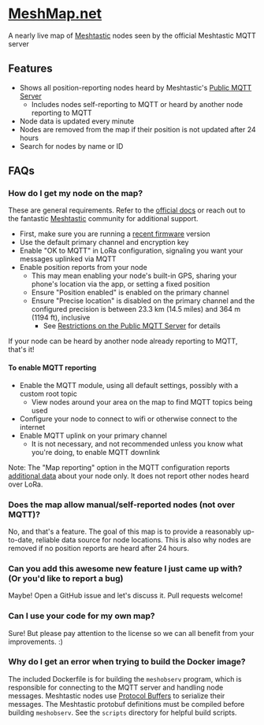 # [MeshMap.net](https://meshmap.net/)
A nearly live map of [Meshtastic](https://meshtastic.org/) nodes seen by the official Meshtastic MQTT server

## Features
- Shows all position-reporting nodes heard by Meshtastic's [Public MQTT Server](https://meshtastic.org/docs/software/integrations/mqtt/#public-mqtt-server)
  - Includes nodes self-reporting to MQTT or heard by another node reporting to MQTT
- Node data is updated every minute
- Nodes are removed from the map if their position is not updated after 24 hours
- Search for nodes by name or ID

## FAQs

### How do I get my node on the map?
These are general requirements. Refer to the [official docs](https://meshtastic.org/docs/) or reach out to the fantastic [Meshtastic](https://meshtastic.org/) community for additional support.
- First, make sure you are running a [recent firmware](https://meshtastic.org/downloads/) version
- Use the default primary channel and encryption key
- Enable "OK to MQTT" in LoRa configuration, signaling you want your messages uplinked via MQTT
- Enable position reports from your node
  - This may mean enabling your node's built-in GPS, sharing your phone's location via the app, or setting a fixed position
  - Ensure "Position enabled" is enabled on the primary channel
  - Ensure "Precise location" is disabled on the primary channel and the configured precision is between 23.3 km (14.5 miles) and 364 m (1194 ft), inclusive
    - See [Restrictions on the Public MQTT Server](https://meshtastic.org/docs/software/integrations/mqtt/#restrictions-on-the-public-mqtt-server) for details

If your node can be heard by another node already reporting to MQTT, that's it!

#### To enable MQTT reporting
- Enable the MQTT module, using all default settings, possibly with a custom root topic
  - View nodes around your area on the map to find MQTT topics being used
- Configure your node to connect to wifi or otherwise connect to the internet
- Enable MQTT uplink on your primary channel
  - It is not necessary, and not recommended unless you know what you're doing, to enable MQTT downlink

Note: The "Map reporting" option in the MQTT configuration reports [additional data](https://meshtastic.org/docs/configuration/module/mqtt/#map-reporting-enabled) about your node only. It does not report other nodes heard over LoRa.

### Does the map allow manual/self-reported nodes (not over MQTT)?
No, and that's a feature. The goal of this map is to provide a reasonably up-to-date, reliable data source for node locations.
This is also why nodes are removed if no position reports are heard after 24 hours.

### Can you add this awesome new feature I just came up with? (Or you'd like to report a bug)
Maybe! Open a GitHub issue and let's discuss it. Pull requests welcome!

### Can I use your code for my own map?
Sure! But please pay attention to the license so we can all benefit from your improvements. :)

### Why do I get an error when trying to build the Docker image?
The included Dockerfile is for building the `meshobserv` program, which is responsible for connecting to the MQTT server and handling node messages.
Meshtastic nodes use [Protocol Buffers](https://protobuf.dev/) to serialize their messages.
The Meshtastic protobuf definitions must be compiled before building `meshobserv`.
See the `scripts` directory for helpful build scripts.
